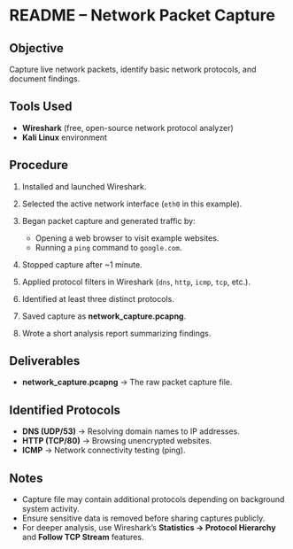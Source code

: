 
# README – Network Packet Capture

## **Objective**

Capture live network packets, identify basic network protocols, and document findings.

## **Tools Used**

* **Wireshark** (free, open-source network protocol analyzer)
* **Kali Linux** environment

## **Procedure**

1. Installed and launched Wireshark.
2. Selected the active network interface (`eth0` in this example).
3. Began packet capture and generated traffic by:

   * Opening a web browser to visit example websites.
   * Running a `ping` command to `google.com`.
4. Stopped capture after \~1 minute.
5. Applied protocol filters in Wireshark (`dns`, `http`, `icmp`, `tcp`, etc.).
6. Identified at least three distinct protocols.
7. Saved capture as **network\_capture.pcapng**.
8. Wrote a short analysis report summarizing findings.

## **Deliverables**

* **network\_capture.pcapng** → The raw packet capture file.

## **Identified Protocols**

* **DNS (UDP/53)** → Resolving domain names to IP addresses.
* **HTTP (TCP/80)** → Browsing unencrypted websites.
* **ICMP** → Network connectivity testing (ping).

## **Notes**

* Capture file may contain additional protocols depending on background system activity.
* Ensure sensitive data is removed before sharing captures publicly.
* For deeper analysis, use Wireshark’s **Statistics → Protocol Hierarchy** and **Follow TCP Stream** features.


